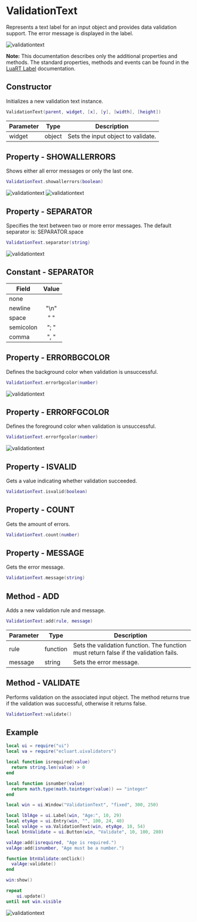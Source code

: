 # ValidationText

Represents a text label for an input object and provides data validation support.
The error message is displayed in the label.

![validationtext](/docs/validationtext/validationtext01.png)

**Note:**
This documentation describes only the additional properties and methods.
The standard properties, methods and events can be found in the [LuaRT Label](https://www.luart.org/doc/ui/Label.html) documentation.

## Constructor

Initializes a new validation text instance.

```Lua
ValidationText(parent, widget, [x], [y], [width], [height])
```

Parameter | Type | Description
---|---|---
widget | object | Sets the input object to validate.

## Property - SHOWALLERRORS

Shows either all error messages or only the last one.

```Lua
ValidationText.showallerrors(boolean)
```

![validationtext](/docs/validationtext/validationtext02.png)
![validationtext](/docs/validationtext/validationtext03.png)

## Property - SEPARATOR

Specifies the text between two or more error messages. The default separator is: SEPARATOR.space

```Lua
ValidationText.separator(string)
```

![validationtext](/docs/validationtext/validationtext05.png)

## Constant - SEPARATOR

Field | Value
---|:---:
none |
newline | "\n"
space | " "
semicolon | "; "
comma | ", "

## Property - ERRORBGCOLOR

Defines the background color when validation is unsuccessful.

```Lua
ValidationText.errorbgcolor(number)
```

![validationtext](/docs/validationtext/validationtext06.png)

## Property - ERRORFGCOLOR

Defines the foreground color when validation is unsuccessful.

```Lua
ValidationText.errorfgcolor(number)
```

![validationtext](/docs/validationtext/validationtext06.png)

## Property - ISVALID

Gets a value indicating whether validation succeeded.

```Lua
ValidationText.isvalid(boolean)
```

## Property - COUNT

Gets the amount of errors.

```Lua
ValidationText.count(number)
```

## Property - MESSAGE

Gets the error message.

```Lua
ValidationText.message(string)
```

## Method - ADD

Adds a new validation rule and message.

```Lua
ValidationText:add(rule, message)
```

Parameter | Type | Description
---|---|---
rule | function | Sets the validation function. The function must return false if the validation fails.
message | string | Sets the error message.

## Method - VALIDATE

Performs validation on the associated input object. The method returns true if the validation was successful, otherwise it returns false.

```Lua
ValidationText:validate()
```

## Example

```Lua
local ui = require("ui")
local va = require("ecluart.uivalidators")

local function isrequired(value)
  return string.len(value) > 0
end

local function isnumber(value)
  return math.type(math.tointeger(value)) == "integer"
end

local win = ui.Window("ValidationText", "fixed", 300, 250)

local lblAge = ui.Label(win, "Age:", 10, 29)
local etyAge = ui.Entry(win, "", 100, 24, 40)
local valAge = va.ValidationText(win, etyAge, 10, 54)
local btnValidate = ui.Button(win, "Validate", 10, 100, 280)

valAge:add(isrequired, "Age is required.")
valAge:add(isnumber, "Age must be a number.")

function btnValidate:onClick()
  valAge:validate()
end

win:show()

repeat
    ui.update()
until not win.visible
```

![validationtext](/docs/validationtext/validationtext01.png)
